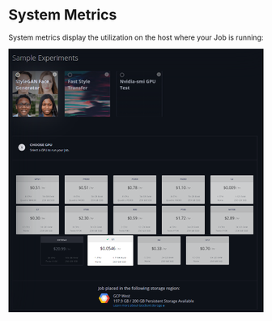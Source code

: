 # System Metrics

System metrics display the utilization on the host where your Job is running:

![](../../../.gitbook/assets/image%20%2834%29.png)

